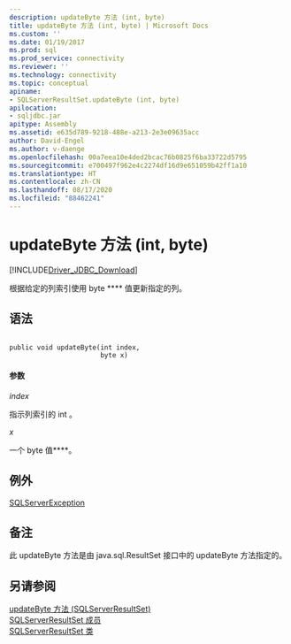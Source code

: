 ```yaml
---
description: updateByte 方法 (int, byte)
title: updateByte 方法 (int, byte) | Microsoft Docs
ms.custom: ''
ms.date: 01/19/2017
ms.prod: sql
ms.prod_service: connectivity
ms.reviewer: ''
ms.technology: connectivity
ms.topic: conceptual
apiname:
- SQLServerResultSet.updateByte (int, byte)
apilocation:
- sqljdbc.jar
apitype: Assembly
ms.assetid: e635d789-9218-488e-a213-2e3e09635acc
author: David-Engel
ms.author: v-daenge
ms.openlocfilehash: 00a7eea10e4ded2bcac76b0825f6ba33722d5795
ms.sourcegitcommit: e700497f962e4c2274df16d9e651059b42ff1a10
ms.translationtype: HT
ms.contentlocale: zh-CN
ms.lasthandoff: 08/17/2020
ms.locfileid: "88462241"
---
```

# <a name="updatebyte-method-int-byte"></a>updateByte 方法 (int, byte)
[!INCLUDE[Driver_JDBC_Download](../../../includes/driver_jdbc_download.md)]

  根据给定的列索引使用 byte **** 值更新指定的列。  
  
## <a name="syntax"></a>语法  
  
```  
  
public void updateByte(int index,  
                       byte x)  
```  
  
#### <a name="parameters"></a>参数  
 *index*  
  
 指示列索引的 int  。  
  
 *x*  
  
 一个 byte 值****。  
  
## <a name="exceptions"></a>例外  
 [SQLServerException](../../../connect/jdbc/reference/sqlserverexception-class.md)  
  
## <a name="remarks"></a>备注  
 此 updateByte 方法是由 java.sql.ResultSet 接口中的 updateByte 方法指定的。  
  
## <a name="see-also"></a>另请参阅  
 [updateByte 方法 &#40;SQLServerResultSet&#41;](../../../connect/jdbc/reference/updatebyte-method-sqlserverresultset.md)   
 [SQLServerResultSet 成员](../../../connect/jdbc/reference/sqlserverresultset-members.md)   
 [SQLServerResultSet 类](../../../connect/jdbc/reference/sqlserverresultset-class.md)  
  
  
